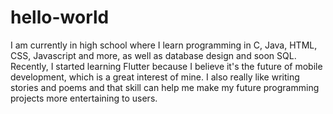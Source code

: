 # hello-world
I am currently in high school where I learn programming in C, Java, HTML, CSS, Javascript and more, as well as database design and soon SQL. Recently, I started learning Flutter because I believe it's the future of mobile development, which is a great interest of mine. I also really like writing stories and poems and that skill can help me make my future programming projects more entertaining to users.
